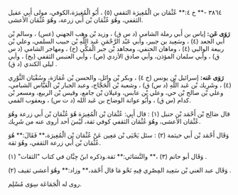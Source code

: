 ٣٨٦٤ -** خ ٤:** عُثْمَان بن الْمُغِيرَة الثقفي (٥) ، أَبُو الْمُغِيرَة،الكوفي، مولى أَبِي عقيل الثقفي، وهُوَ عُثْمَان بْن أَبي زرعة، وهُوَ عُثْمَان الأعشى.

**رَوَى عَن:** إياس بن أَبي رملة الشامي (د س ق) ، وزيد بْن وهب الجهني (عس) ، وسالم بْن أَبي الجعد (٤) ، وسَعِيد بن جبير، وأبي عَبْد الرَّحْمَنِ عَبد اللَّهِ بْن حبيب السلمي، وعلي بْن ربيعة الوالبي (٤) ، وماهان الحنفي، ومجاهد بْن جبر الْمَكِّي (خ) ، ومهاجر الشامي (د س ق) ، وأبي سلمان المؤذن، وأبي صادق الأزدي (ص) ، وأبي العنبس الثقفي (بخ) ، وأبي ليلى الكندي (د ق) .

**رَوَى عَنه:** إسرائيل بْن يونس (خ ٤) ، وبكر بْن وائل، والحسن بْن عُمَارَة، وسُفْيَان الثَّوْرِي (٤) ، وشَرِيك بْن عَبد اللَّهِ (د س) ق) ، وشعبة بْن الْحَجَّاج، وعبد الجبار بْن الْعَبَّاس الشبامي، وعلي بْن صالح بْن حي، وعلي بْن عابس، وغيلان بْن جامع، وقيس بْن الربيع، ومسعر بْن كدام (س ق) ، وأَبُو عوانة الوضاح بن عَبد الله (د ت س) ، ويعقوب القمي.

قال صَالِح بْن أَحْمَد بْن حنبل (١) : قال أَبِي: عُثْمَان بْن الْمُغِيرَة هُوَ عُثْمَان بْن أَبي زرعة وهُوَ عُثْمَان الأعشى، وهُوَ عُثْمَان الثقفي كوفي ثقة، لَيْسَ أحد أروى عنه من شَرِيك.

وَقَال أَحْمَد بْن أَبي خيثمة (٢) : سئل يَحْيَى بْن مَعِين عَنْ عُثْمَان بْن الْمُغِيرَة،** فَقَالَ:** هُوَ عُثْمَان بْن أَبي زرعة الثقفي، وهُوَ ثقة.

وَقَال أبو حاتم (٣) ،** والنَّسَائي:** ثقة.وذكره ابنُ حِبَّان في كتاب "الثقات" (١) .

وَقَال عبد الغني بْن سَعِيد المِصْرِي فِيهِ نَحْو مَا قال أَحْمَد،** وزاد:** وهُوَ أعشى ثقيف (٢) .

روى له الْجَمَاعَة سِوَى مُسْلِم.